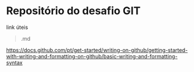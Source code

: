 # Repositório  do desafio GIT

link úteis
> .md
 
https://docs.github.com/pt/get-started/writing-on-github/getting-started-with-writing-and-formatting-on-github/basic-writing-and-formatting-syntax
 

